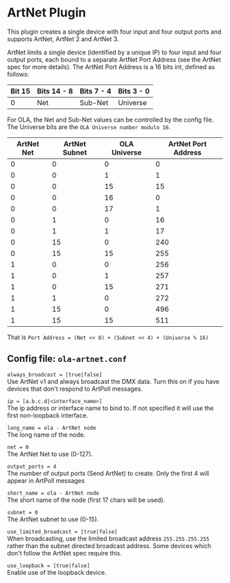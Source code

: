 ArtNet Plugin
=============

This plugin creates a single device with four input and four output ports
and supports ArtNet, ArtNet 2 and ArtNet 3.

ArtNet limits a single device (identified by a unique IP) to four input and
four output ports, each bound to a separate ArtNet Port Address (see the
ArtNet spec for more details). The ArtNet Port Address is a 16 bits int,
defined as follows:

| Bit 15 | Bits 14 - 8 | Bits 7 - 4 | Bits 3 - 0 |
| ------ | ----------- | ---------- | ---------- |
| 0      | Net         | Sub-Net    | Universe   |

For OLA, the Net and Sub-Net values can be controlled by the config file.
The Universe bits are the `OLA Universe number modulo 16`.

| ArtNet Net | ArtNet Subnet | OLA Universe | ArtNet Port Address |
| ---------- | ------------- | ------------ | ------------------- |
| 0          | 0             | 0            | 0                   |
| 0          | 0             | 1            | 1                   |
| 0          | 0             | 15           | 15                  |
| 0          | 0             | 16           | 0                   |
| 0          | 0             | 17           | 1                   |
| 0          | 1             | 0            | 16                  |
| 0          | 1             | 1            | 17                  |
| 0          | 15            | 0            | 240                 |
| 0          | 15            | 15           | 255                 |
| 1          | 0             | 0            | 256                 |
| 1          | 0             | 1            | 257                 |
| 1          | 0             | 15           | 271                 |
| 1          | 1             | 0            | 272                 |
| 1          | 15            | 0            | 496                 |
| 1          | 15            | 15           | 511                 |

That is `Port Address = (Net << 8) + (Subnet << 4) + (Universe % 16)`


## Config file: `ola-artnet.conf`

`always_broadcast = [true|false]`  
Use ArtNet v1 and always broadcast the DMX data. Turn this on if you have
devices that don't respond to ArtPoll messages.

`ip = [a.b.c.d|<interface_name>]`  
The ip address or interface name to bind to. If not specified it will use
the first non-loopback interface.

`long_name = ola - ArtNet node`  
The long name of the node.

`net = 0`  
The ArtNet Net to use (0-127).

`output_ports = 4`  
The number of output ports (Send ArtNet) to create. Only the first 4 will
appear in ArtPoll messages

`short_name = ola - ArtNet node`  
The short name of the node (first 17 chars will be used).

`subnet = 0`  
The ArtNet subnet to use (0-15).

`use_limited_broadcast = [true|false]`  
When broadcasting, use the limited broadcast address `255.255.255.255`
rather than the subnet directed broadcast address. Some devices which don't
follow the ArtNet spec require this.

`use_loopback = [true|false]`  
Enable use of the loopback device.
